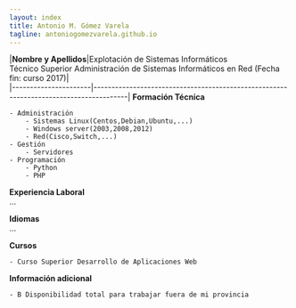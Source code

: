 ```yaml
---
layout: index
title: Antonio M. Gómez Varela
tagline: antoniogomezvarela.github.io
---
```


|**Nombre y Apellidos**|Explotación de Sistemas Informáticos                  
                        Técnico Superior Administración de Sistemas Informáticos en Red (Fecha fin: curso 2017)|  
|----------------------|---------------------------------------------------------------------------------------|
**Formación Técnica**  

	- Administración  
		- Sistemas Linux(Centos,Debian,Ubuntu,...)  
		- Windows server(2003,2008,2012)  
		- Red(Cisco,Switch,...)  
	- Gestión  
		- Servidores  
	- Programación  
		- Python  
		- PHP  

**Experiencia Laboral**  
...  

**Idiomas**  
...  

**Cursos**  

	- Curso Superior Desarrollo de Aplicaciones Web  

**Información adicional**  
 
	- B Disponibilidad total para trabajar fuera de mi provincia  
